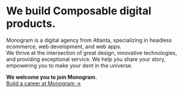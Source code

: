 # We build Composable digital products.

Monogram is a digital agency from Atlanta, specializing in headless ecommerce, web development, and web apps.<br>
We thrive at the intersection of great design, innovative technologies,<br>
and providing exceptional service. We help you share your story,<br>
empowering you to make your dent in the universe.

**We welcome you to join Monogram.**<br>
<a href="https://monogram.io/careers" target="_blank">Build a career at Monogram →</a>

